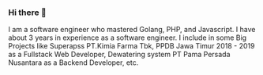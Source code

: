 ### Hi there 👋

I am a software engineer who mastered Golang, PHP, and Javascript. I have about 3 years in experience as a software engineer. I include in some Big Projects like Superapss PT.Kimia Farma Tbk, PPDB Jawa Timur 2018 - 2019 as a Fullstack Web Developer, Dewatering system PT Pama Persada Nusantara as a Backend Developer, etc.
<!--
**Findryankp/Findryankp** is a ✨ _special_ ✨ repository because its `README.md` (this file) appears on your GitHub profile.

[![LinkedIn](https://img.shields.io/badge/-Findryankp-blue?style=for-the-badge&logo=linkedin&logoColor=white)](https://www.linkedin.com/in/Findryankp/)
